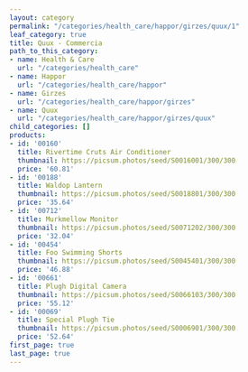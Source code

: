 ```yaml
---
layout: category
permalink: "/categories/health_care/happor/girzes/quux/1"
leaf_category: true
title: Quux - Commercia
path_to_this_category:
- name: Health & Care
  url: "/categories/health_care"
- name: Happor
  url: "/categories/health_care/happor"
- name: Girzes
  url: "/categories/health_care/happor/girzes"
- name: Quux
  url: "/categories/health_care/happor/girzes/quux"
child_categories: []
products:
- id: '00160'
  title: Rivertime Cruts Air Conditioner
  thumbnail: https://picsum.photos/seed/S0016001/300/300
  price: '60.81'
- id: '00188'
  title: Waldop Lantern
  thumbnail: https://picsum.photos/seed/S0018801/300/300
  price: '35.64'
- id: '00712'
  title: Murkmellow Monitor
  thumbnail: https://picsum.photos/seed/S0071202/300/300
  price: '32.04'
- id: '00454'
  title: Foo Swimming Shorts
  thumbnail: https://picsum.photos/seed/S0045401/300/300
  price: '46.88'
- id: '00661'
  title: Plugh Digital Camera
  thumbnail: https://picsum.photos/seed/S0066103/300/300
  price: '55.12'
- id: '00069'
  title: Special Plugh Tie
  thumbnail: https://picsum.photos/seed/S0006901/300/300
  price: '52.64'
first_page: true
last_page: true
---
```

